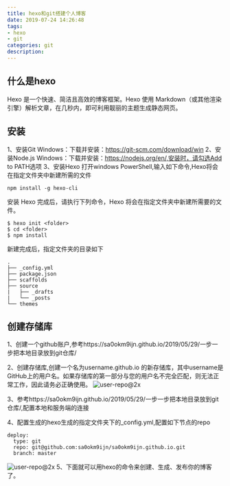 ```yaml
---
title: hexo和git搭建个人博客
date: 2019-07-24 14:26:48
tags: 
- hexo
- git
categories: git 
description: 
---
```

## 什么是hexo
Hexo 是一个快速、简洁且高效的博客框架。Hexo 使用 Markdown（或其他渲染引擎）解析文章，在几秒内，即可利用靓丽的主题生成静态网页。

## 安装
1、安装Git
Windows：下载并安装：https://git-scm.com/download/win
2、安装Node.js
Windows：下载并安装：https://nodejs.org/en/,安装时，请勾选Add to PATH选项
3、安装Hexo
打开windows PowerShell,输入如下命令,Hexo将会在指定文件夹中新建所需的文件

```
npm install -g hexo-cli
```

安装 Hexo 完成后，请执行下列命令，Hexo 将会在指定文件夹中新建所需要的文件。
```
$ hexo init <folder>
$ cd <folder>
$ npm install
```
新建完成后，指定文件夹的目录如下
```
.
├── _config.yml
├── package.json
├── scaffolds
├── source
|   ├── _drafts
|   └── _posts
└── themes
```





## 创建存储库
1、创建一个github账户,参考https://sa0okm9ijn.github.io/2019/05/29/一步一步把本地目录放到git仓库/

2、创建存储库,创建一个名为username.github.io 的新存储库，其中username是GitHub上的用户名。如果存储库的第一部分与您的用户名不完全匹配，则无法正常工作，因此请务必正确使用。
![user-repo@2x](user-repo@2x.png)

3、参考https://sa0okm9ijn.github.io/2019/05/29/一步一步把本地目录放到git仓库/,配置本地和服务端的连接

4、配置生成的hexo生成的指定文件夹下的_config.yml,配置如下节点的repo
```
deploy: 
  type: git 
  repo: git@github.com:sa0okm9ijn/sa0okm9ijn.github.io.git  
  branch: master
```
![user-repo@2x](2019-07-24_152710.png)
5、下面就可以用hexo的命令来创建、生成、发布你的博客了。

